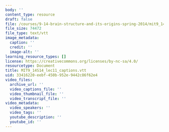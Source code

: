 ```yaml
---
body: ''
content_type: resource
draft: false
file: /courses/9-14-brain-structure-and-its-origins-spring-2014/mit9_14s14_lec11_captions.vtt
file_size: 74472
file_type: text/vtt
image_metadata:
  caption: ''
  credit: ''
  image-alt: ''
learning_resource_types: []
license: https://creativecommons.org/licenses/by-nc-sa/4.0/
resourcetype: Document
title: MIT9_14S14_lec11_captions.vtt
uid: 33416220-eebf-450b-952e-9442c86f62e4
video_files:
  archive_url: ''
  video_captions_file: ''
  video_thumbnail_file: ''
  video_transcript_file: ''
video_metadata:
  video_speakers: ''
  video_tags: ''
  youtube_description: ''
  youtube_id: ''
---
```

